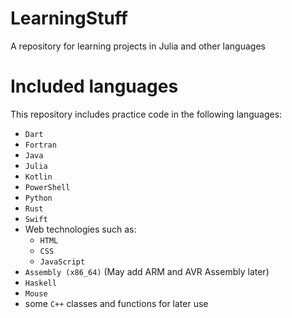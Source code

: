 # LearningStuff
A repository for learning projects in Julia and other languages

# Included languages
This repository includes practice code in the following languages:
- `Dart`
- `Fortran`
- `Java`
- `Julia`
- `Kotlin`
- `PowerShell`
- `Python`
- `Rust`
- `Swift`
- Web technologies such as:
  - `HTML`
  - `CSS`
  - `JavaScript`
- `Assembly (x86_64)` (May add ARM and AVR Assembly later)
- `Haskell`
- `Mouse`
- some `C++` classes and functions for later use
